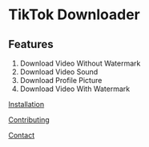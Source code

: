 # TikTok Downloader

## Features
1. Download Video Without Watermark
2. Download Video Sound
3. Download Profile Picture
4. Download Video With Watermark

[Installation](installation.md)

[Contributing](contributing.md)


[Contact](mailto:caio697@protonmail.com)

